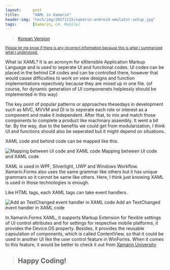 ```yaml
---
layout:     post
title:      "XAML in Xamarin"
header-img: "tech/img/20171115/xamarin-android-emulator-setup.jpg"
tags:       [Xamarin, C#, Mobile]
---
```

<blockquote>
<a href="{{ site.baseurl }}/tech/2017/12/10/xaml-in-xamarin-kr/">Korean Version</a>
</blockquote>
<p>
<u><small>Please let me know if there is any incorrect information because this is what I summarized what I understood.</small></u>
</p>
<p>
What isi XAML? It is an acronym for eXtensible Application Markup Language and is used to seperate UI and functional codes. UI codes can be placed in the behind C# codes and can be controlled there, however that would cause difficulties to work on view designs and function implementations repectively because they are mixed up in one file. (of course, for dynamic generation of UI componenets helplessly should be implemented in this way)
</p>
<p>
The key point of popular patterns or approaches thesedays in development such as MVC, MVVM and DI is to seperate each role or interest as a component and make it independent. After that, to mix and match those components to complete a product like machinary assembly. It went a bit far. By the way, due to the benefits we could get from modularization, I think UI and functions should also be seperated but it might depend on situations.
</p>
<p>
XAML code and behind code can be mapped like this.
</p>
<a class="popupImg">
    <img src="{{ site.baseurl }}/tech/img/20171210/2.png" alt="Mapping between UI code and XAML code">
</a>
<span class="caption text-muted">Mapping between UI code and XAML code</span>
<p>
XAML is used in WPF, Silverlight, UWP and Windows Workflow. Xamarin.Forms also uses the same grammar like others but it has unique grammars so it cannot be same like others. Here, I think just knowing XAML is used in those technologies is enough.
</p>
<p>
Like HTML tags, each XAML tags can take event handlers.
</p>
<a class="popupImg">
    <img src="{{ site.baseurl }}/tech/img/20171210/03.png" alt="Add an TextChanged event handler in XAML code">
</a>
<span class="caption text-muted">Add an TextChanged event handler in XAML code</span>
<p>
In Xamarin.Forms XAML, it supports Markup Extension for flexible settings of UI control attributes and for settings for respective mobile platforms, it provides the Device.OS property. Besides, it provides the reusable capsulation of components, which is called ContentView, so that it could be used in another UI like the user control feature in WinForms. When it comes to this feature, it would be better to check it out from <a href="https://university.xamarin.com/welcome" target="_blank">Xamarin University</a>
</p>
<blockquote><h2 class="section-heading">Happy Coding!</h2></blockquote>